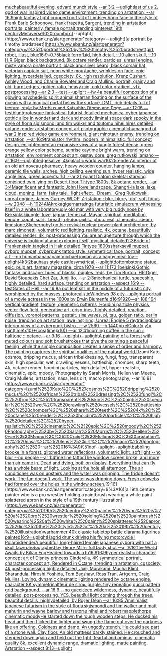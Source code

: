 [mucha](https://www.ebank.nz/aiartgenerator?category=mucha)[beautiful evening, edvard munch style --ar 3:2 --uplight](https://www.ebank.nz/aiartgenerator?category=beautiful%2520evening%2C%2520edvard%2520munch%2520style%2520--ar%25203%3A2%2520--uplight)[last of us 2, god of war inspired video game environment, trending on artstation, --ar 16:9](https://www.ebank.nz/aiartgenerator?category=last%2520of%2520us%25202%2C%2520god%2520of%2520war%2520inspired%2520video%2520game%2520environment%2C%2520trending%2520on%2520artstation%2C%2520--ar%252016%3A9)[high fantasy tight cropped portrait of Lindsey Vonn face in the style of Frank Earle Schoonove, frank frazetta, Sargent, trending in artstation portraits, painterly, famale portrait trending pinterest 19th century](https://www.ebank.nz/aiartgenerator?category=high%2520fantasy%2520tight%2520cropped%2520portrait%2520of%2520Lindsey%2520Vonn%2520face%2520in%2520the%2520style%2520of%2520Frank%2520Earle%2520Schoonove%2C%2520frank%2520frazetta%2C%2520Sargent%2C%2520trending%2520in%2520artstation%2520portraits%2C%2520painterly%2C%2520famale%2520portrait%2520trending%2520pinterest%252019th%2520century)[Metaverse](https://www.ebank.nz/aiartgenerator?category=Metaverse)[1020](https://www.ebank.nz/aiartgenerator?category=1020)[room](https://www.ebank.nz/aiartgenerator?category=room)[box.](https://www.ebank.nz/aiartgenerator?category=box.)[--uplight](https://www.ebank.nz/aiartgenerator?category=--uplight)[a portrait by timothy bradstreet](https://www.ebank.nz/aiartgenerator?category=a%2520portrait%2520by%2520timothy%2520bradstreet)[girl, robot, illust, blue](https://www.ebank.nz/aiartgenerator?category=girl%2C%2520robot%2C%2520illust%2C%2520blue)[16:9](https://www.ebank.nz/aiartgenerator?category=16%3A9)[::0.75](https://www.ebank.nz/aiartgenerator?category=%3A%3A0.75)[black ferrofluid, high detail, ::.10 alien skull, ::.10 H.R Giger, black background, 8k octane render, particles, unreal engine, misty vapor](https://www.ebank.nz/aiartgenerator?category=black%2520ferrofluid%2C%2520high%2520detail%2C%2520%3A%3A.10%2520alien%2520skull%2C%2520%3A%3A.10%2520H.R%2520Giger%2C%2520black%2520background%2C%25208k%2520octane%2520render%2C%2520particles%2C%2520unreal%2520engine%2C%2520misty%2520vapor)[a pirate portrait, black and silver beard, black corsair hat, victorian captain suit, neon white moustache, wrinkles on face, epic lighting, hyperdetailed, cgsociety, 8k, high resolution, Krenz Cushart, Ashley Wood, and Charlie Bowater and Craig Mullins, portrait, grainy and old, burnt edges, golden ratio, heavy rain, cold color gradient, vfx, postprocessing --ar 2:3 --test --uplight --iw 4](https://www.ebank.nz/aiartgenerator?category=a%2520pirate%2520portrait%2C%2520black%2520and%2520silver%2520beard%2C%2520black%2520corsair%2520hat%2C%2520victorian%2520captain%2520suit%2C%2520neon%2520white%2520moustache%2C%2520wrinkles%2520on%2520face%2C%2520epic%2520lighting%2C%2520hyperdetailed%2C%2520cgsociety%2C%25208k%2C%2520high%2520resolution%2C%2520Krenz%2520Cushart%2C%2520Ashley%2520Wood%2C%2520and%2520Charlie%2520Bowater%2520and%2520Craig%2520Mullins%2C%2520portrait%2C%2520grainy%2520and%2520old%2C%2520burnt%2520edges%2C%2520golden%2520ratio%2C%2520heavy%2520rain%2C%2520cold%2520color%2520gradient%2C%2520vfx%2C%2520postprocessing%2520--ar%25202%3A3%2520--test%2520--uplight%2520--iw%25204)[a beautiful composition of a glowing psychedelic spirit animal shaman floating on the surface of the ocean with a magical portal below the surface, DMT,  rich details full of texture, style by Mœbius and Katsuhiro Otomo and Pogo —ar 12:16 —test](https://www.ebank.nz/aiartgenerator?category=a%2520beautiful%2520composition%2520of%2520a%2520glowing%2520psychedelic%2520spirit%2520animal%2520shaman%2520floating%2520on%2520the%2520surface%2520of%2520the%2520ocean%2520with%2520a%2520magical%2520portal%2520below%2520the%2520surface%2C%2520DMT%2C%2520%2520rich%2520details%2520full%2520of%2520texture%2C%2520style%2520by%2520M%C5%93bius%2520and%2520Katsuhiro%2520Otomo%2520and%2520Pogo%2520%E2%80%94ar%252012%3A16%2520%E2%80%94test)[blunt](https://www.ebank.nz/aiartgenerator?category=blunt)[grotesque fantastical futurist detailed mechanical cyber japanese gothic alice in wonderland dark and moody liminal space dark spooky in the style of floria sigismondi and tim walker and tsutomu nihei hires detailed octane render artstation concept art photographic cinematic](https://www.ebank.nz/aiartgenerator?category=grotesque%2520fantastical%2520futurist%2520detailed%2520mechanical%2520cyber%2520japanese%2520gothic%2520alice%2520in%2520wonderland%2520dark%2520and%2520moody%2520liminal%2520space%2520dark%2520spooky%2520in%2520the%2520style%2520of%2520floria%2520sigismondi%2520and%2520tim%2520walker%2520and%2520tsutomu%2520nihei%2520hires%2520detailed%2520octane%2520render%2520artstation%2520concept%2520art%2520photographic%2520cinematic)[human](https://www.ebank.nz/aiartgenerator?category=human)[god of war 2 inspired video game environment, giant minotaur enemy, trending on artstation, --ar 16:9](https://www.ebank.nz/aiartgenerator?category=god%2520of%2520war%25202%2520inspired%2520video%2520game%2520environment%2C%2520giant%2520minotaur%2520enemy%2C%2520trending%2520on%2520artstation%2C%2520--ar%252016%3A9)[transistor rhythm, modern, minimalistic, full concept design, enlightenment](https://www.ebank.nz/aiartgenerator?category=transistor%2520rhythm%2C%2520modern%2C%2520minimalistic%2C%2520full%2520concept%2520design%2C%2520enlightenment)[an expansive view of a jungle forest dense, green orange yellow color scheme, sunrise daytime bright warm, trending on artstation, environment concept art, gustav dore, greg rutkowski, amano --ar 16:9 --uplight](https://www.ebank.nz/aiartgenerator?category=an%2520expansive%2520view%2520of%2520a%2520jungle%2520forest%2520dense%2C%2520green%2520orange%2520yellow%2520color%2520scheme%2C%2520sunrise%2520daytime%2520bright%2520warm%2C%2520trending%2520on%2520artstation%2C%2520environment%2520concept%2520art%2C%2520gustav%2520dore%2C%2520greg%2520rutkowski%2C%2520amano%2520--ar%252016%3A9%2520--uplight)[edges](https://www.ebank.nz/aiartgenerator?category=edges)[alive, 4k](https://www.ebank.nz/aiartgenerator?category=alive%2C%25204k)[galactic world war](https://www.ebank.nz/aiartgenerator?category=galactic%2520world%2520war)[10:25](https://www.ebank.nz/aiartgenerator?category=10%3A25)[render](https://www.ebank.nz/aiartgenerator?category=render)[An interior of an old art noveau pharmacy, heavy wooden counter, hanging lamps, ceramic tile walls, arches, high ceiling, evening sun, hyper realistic, wide angle lens, green accents::10, --ar 21:9](https://www.ebank.nz/aiartgenerator?category=An%2520interior%2520of%2520an%2520old%2520art%2520noveau%2520pharmacy%2C%2520heavy%2520wooden%2520counter%2C%2520hanging%2520lamps%2C%2520ceramic%2520tile%2520walls%2C%2520arches%2C%2520high%2520ceiling%2C%2520evening%2520sun%2C%2520hyper%2520realistic%2C%2520wide%2520angle%2520lens%2C%2520green%2520accents%3A%3A10%2C%2520--ar%252021%3A9)[giant Diatom skeletal starving conjoined twin lying on Desert floor Tintype 1800s, 8k octane render, --ar 3:4](https://www.ebank.nz/aiartgenerator?category=giant%2520Diatom%2520skeletal%2520starving%2520conjoined%2520twin%2520lying%2520on%2520Desert%2520floor%2520Tintype%25201800s%2C%25208k%2520octane%2520render%2C%2520--ar%25203%3A4)[Magnificent and fantastic John Howe landscape, Shangri-la lake, lake, cloud, moning, farm, fairy tale，light effect，Dream，Greg Rutkowski, unreal engine, James Gurney WLOP, Artstation:: blur, blurry, dof, soft focus --w 2048 --h 1024](https://www.ebank.nz/aiartgenerator?category=Magnificent%2520and%2520fantastic%2520John%2520Howe%2520landscape%2C%2520Shangri-la%2520lake%2C%2520lake%2C%2520cloud%2C%2520moning%2C%2520farm%2C%2520fairy%2520tale%EF%BC%8Clight%2520effect%EF%BC%8CDream%EF%BC%8CGreg%2520Rutkowski%2C%2520unreal%2520engine%2C%2520James%2520Gurney%2520WLOP%2C%2520Artstation%3A%3A%2520blur%2C%2520blurry%2C%2520dof%2C%2520soft%2520focus%2520--w%25202048%2520--h%25201024)[AlAkroka](https://www.ebank.nz/aiartgenerator?category=AlAkroka)[giger](https://www.ebank.nz/aiartgenerator?category=giger)[narrating](https://www.ebank.nz/aiartgenerator?category=narrating)[a futuristic simulacrum witnessing itself in a white laboratory](https://www.ebank.nz/aiartgenerator?category=a%2520futuristic%2520simulacrum%2520witnessing%2520itself%2520in%2520a%2520white%2520laboratory)[ugly old man with very big ruddy nose by Beksinkski](https://www.ebank.nz/aiartgenerator?category=ugly%2520old%2520man%2520with%2520very%2520big%2520ruddy%2520nose%2520by%2520Beksinkski)[jungle, love, jaguar, temezcal, Mayan, spiritual, meditation, cenote, copal, spirit, breath, photographic, photo real, cinematic, steam, limestone,](https://www.ebank.nz/aiartgenerator?category=jungle%2C%2520love%2C%2520jaguar%2C%2520temezcal%2C%2520Mayan%2C%2520spiritual%2C%2520meditation%2C%2520cenote%2C%2520copal%2C%2520spirit%2C%2520breath%2C%2520photographic%2C%2520photo%2520real%2C%2520cinematic%2C%2520steam%2C%2520limestone%2C)[8k](https://www.ebank.nz/aiartgenerator?category=8k)[chernobyl gothic revival nuclear power plant  architecture, by marc simonetti, volumetric red lighting, realistic, 4k, octane, beautifully detailed render, 4k, post-processing,](https://www.ebank.nz/aiartgenerator?category=chernobyl%2520gothic%2520revival%2520nuclear%2520power%2520plant%2520%2520architecture%2C%2520by%2520marc%2520simonetti%2C%2520volumetric%2520red%2520lighting%2C%2520realistic%2C%25204k%2C%2520octane%2C%2520beautifully%2520detailed%2520render%2C%25204k%2C%2520post-processing%2C)[You are an aperture through which the universe is looking at and exploring itself, mystical, detailed](https://www.ebank.nz/aiartgenerator?category=You%2520are%2520an%2520aperture%2520through%2520which%2520the%2520universe%2520is%2520looking%2520at%2520and%2520exploring%2520itself%2C%2520mystical%2C%2520detailed)[2:3](https://www.ebank.nz/aiartgenerator?category=2%3A3)[Bride of Frankenstein tangled in Hair detailed Tintype 1800s](https://www.ebank.nz/aiartgenerator?category=Bride%2520of%2520Frankenstein%2520tangled%2520in%2520Hair%2520detailed%2520Tintype%25201800s)[sharks](https://www.ebank.nz/aiartgenerator?category=sharks)[evil muppet, cyborg muppet, cyberpunk tattoo style, symmetrical face, portrait, concept art --no human](https://www.ebank.nz/aiartgenerator?category=evil%2520muppet%2C%2520cyborg%2520muppet%2C%2520cyberpunk%2520tattoo%2520style%2C%2520symmetrical%2520face%2C%2520portrait%2C%2520concept%2520art%2520--no%2520human)[banana](https://www.ebank.nz/aiartgenerator?category=banana)[paint](https://www.ebank.nz/aiartgenerator?category=paint)[michael jordan as a happy meal toy](https://www.ebank.nz/aiartgenerator?category=michael%2520jordan%2520as%2520a%2520happy%2520meal%2520toy)[--uplight](https://www.ebank.nz/aiartgenerator?category=--uplight)[4k](https://www.ebank.nz/aiartgenerator?category=4k)[3:2](https://www.ebank.nz/aiartgenerator?category=3%3A2)[bauhaus style castle](https://www.ebank.nz/aiartgenerator?category=bauhaus%2520style%2520castle)[symetrical,](https://www.ebank.nz/aiartgenerator?category=symetrical%2C)[--uplight](https://www.ebank.nz/aiartgenerator?category=--uplight)[dof](https://www.ebank.nz/aiartgenerator?category=dof)[tombstone statue, epic, pulp art, fantasy magazine, circa 1978 --ar 11:17](https://www.ebank.nz/aiartgenerator?category=tombstone%2520statue%2C%2520epic%2C%2520pulp%2520art%2C%2520fantasy%2520magazine%2C%2520circa%25201978%2520--ar%252011%3A17)[3:1](https://www.ebank.nz/aiartgenerator?category=3%3A1)[belsinki,](https://www.ebank.nz/aiartgenerator?category=belsinki%2C)[Gothic fantasy landscape, hues of blacks, purples, reds, by Tim Burton, HR Giger, David Stoupakis Chet Zar, Junji Ito. --ar 2:3](https://www.ebank.nz/aiartgenerator?category=Gothic%2520fantasy%2520landscape%2C%2520hues%2520of%2520blacks%2C%2520purples%2C%2520reds%2C%2520by%2520Tim%2520Burton%2C%2520HR%2520Giger%2C%2520David%2520Stoupakis%2520Chet%2520Zar%2C%2520Junji%2520Ito.%2520--ar%25202%3A3)[mechanical turtle, spaceship, highly detailed, hard surface, trending on artstation --aspect 16:9 --test](https://www.ebank.nz/aiartgenerator?category=mechanical%2520turtle%2C%2520spaceship%2C%2520highly%2520detailed%2C%2520hard%2520surface%2C%2520trending%2520on%2520artstation%2520--aspect%252016%3A9%2520--test)[Gates of Hell --ar 16:8](https://www.ebank.nz/aiartgenerator?category=Gates%2520of%2520Hell%2520--ar%252016%3A8)[a pot leaf sits in the middle of a futuristic city, worshipped by the masses, photorealistic](https://www.ebank.nz/aiartgenerator?category=a%2520pot%2520leaf%2520sits%2520in%2520the%2520middle%2520of%2520a%2520futuristic%2520city%2C%2520worshipped%2520by%2520the%2520masses%2C%2520photorealistic)[Windows 98 city](https://www.ebank.nz/aiartgenerator?category=Windows%252098%2520city)[--uplight](https://www.ebank.nz/aiartgenerator?category=--uplight)[a portrait of a movie actress in the 1600s by Erwin Blumenfeld](https://www.ebank.nz/aiartgenerator?category=a%2520portrait%2520of%2520a%2520movie%2520actress%2520in%2520the%25201600s%2520by%2520Erwin%2520Blumenfeld)[16:9](https://www.ebank.nz/aiartgenerator?category=16%3A9)[1920](https://www.ebank.nz/aiartgenerator?category=1920)[—ar 188:164 vertical gradient, texture, geometric patterns, Houdini particle physics, vector flow field, generative art, crisp lines, highly detailed, reaction-diffusion, voronoi patterns, gestalt, sine waves, pi, tau, golden ratio, perlin noise, trending on art station, awe inspiring, Unreal Engine 5 raytracing](https://www.ebank.nz/aiartgenerator?category=%E2%80%94ar%2520188%3A164%2520vertical%2520gradient%2C%2520texture%2C%2520geometric%2520patterns%2C%2520Houdini%2520particle%2520physics%2C%2520vector%2520flow%2520field%2C%2520generative%2520art%2C%2520crisp%2520lines%2C%2520highly%2520detailed%2C%2520reaction-diffusion%2C%2520voronoi%2520patterns%2C%2520gestalt%2C%2520sine%2520waves%2C%2520pi%2C%2520tau%2C%2520golden%2520ratio%2C%2520perlin%2520noise%2C%2520trending%2520on%2520art%2520station%2C%2520awe%2520inspiring%2C%2520Unreal%2520Engine%25205%2520raytracing)[blur](https://www.ebank.nz/aiartgenerator?category=blur)[a interior view of a cyberpunk bistro , —w 2560 —h 1440](https://www.ebank.nz/aiartgenerator?category=a%2520interior%2520view%2520of%2520a%2520cyberpunk%2520bistro%2520%2C%2520%E2%80%94w%25202560%2520%E2%80%94h%25201440)[pixelColor(x,y)=(sin(time)x10)+(cos(time)x10)) —ar 12:41](https://www.ebank.nz/aiartgenerator?category=pixelColor%28x%2Cy%29%3D%28sin%28time%29x10%29%2B%28cos%28time%29x10%29%29%2520%E2%80%94ar%252012%3A41)[morning coffee in the sun :: halftone :: octane --ar 9:16 --uplight](https://www.ebank.nz/aiartgenerator?category=morning%2520coffee%2520in%2520the%2520sun%2520%3A%3A%2520halftone%2520%3A%3A%2520octane%2520--ar%25209%3A16%2520--uplight)[<--uplight](https://www.ebank.nz/aiartgenerator?category=%3C--uplight)[A painting of a forest with muted colours and soft brushstrokes that give the painting a peaceful feeling, while the simple composition creates a sense of order and harmony. The painting captures the spiritual qualities of the natural world.](https://www.ebank.nz/aiartgenerator?category=A%2520painting%2520of%2520a%2520forest%2520with%2520muted%2520colours%2520and%2520soft%2520brushstrokes%2520that%2520give%2520the%2520painting%2520a%2520peaceful%2520feeling%2C%2520while%2520the%2520simple%2520composition%2520creates%2520a%2520sense%2520of%2520order%2520and%2520harmony.%2520The%2520painting%2520captures%2520the%2520spiritual%2520qualities%2520of%2520the%2520natural%2520world.)[Izumi Kato, cosmos, dripping mucus, african tribal dressing, fungi, frog, transparent skin, high specular, wet, crawling vessels, battleship, chomper, sharp teeth, 4k, octane render, houdini particles, high detailed, hyper-realistic, cinematic, epic, moody, Photography by Sarah Morris, Hellen van Meene, Craig Mullens, artstation, nasa, lens dirt, macro photography, --ar 16:9](https://www.ebank.nz/aiartgenerator?category=Izumi%2520Kato%2C%2520cosmos%2C%2520dripping%2520mucus%2C%2520african%2520tribal%2520dressing%2C%2520fungi%2C%2520frog%2C%2520transparent%2520skin%2C%2520high%2520specular%2C%2520wet%2C%2520crawling%2520vessels%2C%2520battleship%2C%2520chomper%2C%2520sharp%2520teeth%2C%25204k%2C%2520octane%2520render%2C%2520houdini%2520particles%2C%2520high%2520detailed%2C%2520hyper-realistic%2C%2520cinematic%2C%2520epic%2C%2520moody%2C%2520Photography%2520by%2520Sarah%2520Morris%2C%2520Hellen%2520van%2520Meene%2C%2520Craig%2520Mullens%2C%2520artstation%2C%2520nasa%2C%2520lens%2520dirt%2C%2520macro%2520photography%2C%2520--ar%252016%3A9)[95](https://www.ebank.nz/aiartgenerator?category=95)[1](https://www.ebank.nz/aiartgenerator?category=1)[dof](https://www.ebank.nz/aiartgenerator?category=dof)[--uplight](https://www.ebank.nz/aiartgenerator?category=--uplight)[--uplight](https://www.ebank.nz/aiartgenerator?category=--uplight)[babbling brooke in a forest, glitched water reflections, volumetric light, soft light   --no blur --no people   --ar 1:4](https://www.ebank.nz/aiartgenerator?category=babbling%2520brooke%2520in%2520a%2520forest%2C%2520glitched%2520water%2520reflections%2C%2520volumetric%2520light%2C%2520soft%2520light%2520%2520%2520--no%2520blur%2520--no%2520people%2520%2520%2520--ar%25201%3A4)[fine line tattoo](https://www.ebank.nz/aiartgenerator?category=fine%2520line%2520tattoo)[The window screen broke, and more than air came in.  Dead and dying, both on display. Everything that can fly has a whole beam of light.  Looking at the hole all afternoon.  The air conditioner was on upstairs and the water was dripping.  The fridge doesn't work. The fan doesn't work.  The water was dripping down.  Fresh cobwebs had formed over the holes in the window screen.](https://www.ebank.nz/aiartgenerator?category=The%2520window%2520screen%2520broke%2C%2520and%2520more%2520than%2520air%2520came%2520in.%2520%2520Dead%2520and%2520dying%2C%2520both%2520on%2520display.%2520Everything%2520that%2520can%2520fly%2520has%2520a%2520whole%2520beam%2520of%2520light.%2520%2520Looking%2520at%2520the%2520hole%2520all%2520afternoon.%2520%2520The%2520air%2520conditioner%2520was%2520on%2520upstairs%2520and%2520the%2520water%2520was%2520dripping.%2520%2520The%2520fridge%2520doesn%27t%2520work.%2520The%2520fan%2520doesn%27t%2520work.%2520%2520The%2520water%2520was%2520dripping%2520down.%2520%2520Fresh%2520cobwebs%2520had%2520formed%2520over%2520the%2520holes%2520in%2520the%2520window%2520screen.)[9:16](https://www.ebank.nz/aiartgenerator?category=9%3A16)[a 19th century painter who is a pro wrestler holding a paintbrush wearing a white paint splattered apron in the style of a 19th century illustration](https://www.ebank.nz/aiartgenerator?category=a%252019th%2520century%2520painter%2520who%2520is%2520a%2520pro%2520wrestler%2520holding%2520a%2520paintbrush%2520wearing%2520a%2520white%2520paint%2520splattered%2520apron%2520in%2520the%2520style%2520of%2520a%252019th%2520century%2520illustration)[warhammer 40k classic tabletop battle diarama figurines painted](https://www.ebank.nz/aiartgenerator?category=warhammer%252040k%2520classic%2520tabletop%2520battle%2520diarama%2520figurines%2520painted)[16:9](https://www.ebank.nz/aiartgenerator?category=16%3A9)[--uplight](https://www.ebank.nz/aiartgenerator?category=--uplight)[Hagrid drunk driving his flying motorcycle | Polaroid](https://www.ebank.nz/aiartgenerator?category=Hagrid%2520drunk%2520driving%2520his%2520flying%2520motorcycle%2520%7C%2520Polaroid)[render](https://www.ebank.nz/aiartgenerator?category=render)[A beautiful, long-haired female japanese cyborg with half a skull face photographed by Henry Miller full body shot --ar 9:16](https://www.ebank.nz/aiartgenerator?category=A%2520beautiful%2C%2520long-haired%2520female%2520japanese%2520cyborg%2520with%2520half%2520a%2520skull%2520face%2520photographed%2520by%2520Henry%2520Miller%2520full%2520body%2520shot%2520--ar%25209%3A16)[The World Awaits by Kilian Eng](https://www.ebank.nz/aiartgenerator?category=The%2520World%2520Awaits%2520by%2520Kilian%2520Eng)[Headed towards a fu](https://www.ebank.nz/aiartgenerator?category=Headed%2520towards%2520a%2520fu)[16:9](https://www.ebank.nz/aiartgenerator?category=16%3A9)[16:9](https://www.ebank.nz/aiartgenerator?category=16%3A9)[hyper realistic character concept art of Disney princess Cinderella, 4K symmetrical portrait, character concept art, Rendered in Octane, trending in artstation, cgsociety, 4k post-processing highly detailed, Junji Murakami, Mucha Klimt, Sharandula, Hiroshi Yoshida, Tom Bagshaw, Ross Tran, Artgerm, Craig Mullins, Loving, dynamic cinematic lighting rendered by octane engine, character 8K symmetrical](https://www.ebank.nz/aiartgenerator?category=hyper%2520realistic%2520character%2520concept%2520art%2520of%2520Disney%2520princess%2520Cinderella%2C%25204K%2520symmetrical%2520portrait%2C%2520character%2520concept%2520art%2C%2520Rendered%2520in%2520Octane%2C%2520trending%2520in%2520artstation%2C%2520cgsociety%2C%25204k%2520post-processing%2520highly%2520detailed%2C%2520Junji%2520Murakami%2C%2520Mucha%2520Klimt%2C%2520Sharandula%2C%2520Hiroshi%2520Yoshida%2C%2520Tom%2520Bagshaw%2C%2520Ross%2520Tran%2C%2520Artgerm%2C%2520Craig%2520Mullins%2C%2520Loving%2C%2520dynamic%2520cinematic%2520lighting%2520rendered%2520by%2520octane%2520engine%2C%2520character%25208K%2520symmetrical)[fleur de sirop. purple. tiny repeating gucci pattern grid background. --ar 16:9 --no gucci](https://www.ebank.nz/aiartgenerator?category=fleur%2520de%2520sirop.%2520purple.%2520tiny%2520repeating%2520gucci%2520pattern%2520grid%2520background.%2520--ar%252016%3A9%2520--no%2520gucci)[deep wilderness, dynamic, beautifully detailed, post-processing, YES, beautiful light coming through the trees, beautiful details, highlydetailed, by Roger Dean --ar 16:8](https://www.ebank.nz/aiartgenerator?category=deep%2520wilderness%2C%2520dynamic%2C%2520beautifully%2520detailed%2C%2520post-processing%2C%2520YES%2C%2520beautiful%2520light%2520coming%2520through%2520the%2520trees%2C%2520beautiful%2520details%2C%2520highlydetailed%2C%2520by%2520Roger%2520Dean%2520--ar%252016%3A8)[5:7](https://www.ebank.nz/aiartgenerator?category=5%3A7)[minimalist japanese futurism  in the style of floria sigismondi and tim walker and matt mahurin and wayne barlow and tsutomu nihei and robert mapplethorpe cinematic moody](https://www.ebank.nz/aiartgenerator?category=minimalist%2520japanese%2520futurism%2520%2520in%2520the%2520style%2520of%2520floria%2520sigismondi%2520and%2520tim%2520walker%2520and%2520matt%2520mahurin%2520and%2520wayne%2520barlow%2520and%2520tsutomu%2520nihei%2520and%2520robert%2520mapplethorpe%2520cinematic%2520moody)[He started down the rough wooden steps. He ducked his head and then flicked the lighter and swung the flame out over the darkness like an offering. Coldness and damp. An ungodly stench. He could see part of a stone wall. Clay floor. An old mattress darkly stained. He crouched and stepped down again and held out the light, fearful and ominus, cinematic quality 8k, excellent dynamic range, dramatic lighting, matte painting, Artstation --aspect 8:13](https://www.ebank.nz/aiartgenerator?category=He%2520started%2520down%2520the%2520rough%2520wooden%2520steps.%2520He%2520ducked%2520his%2520head%2520and%2520then%2520flicked%2520the%2520lighter%2520and%2520swung%2520the%2520flame%2520out%2520over%2520the%2520darkness%2520like%2520an%2520offering.%2520Coldness%2520and%2520damp.%2520An%2520ungodly%2520stench.%2520He%2520could%2520see%2520part%2520of%2520a%2520stone%2520wall.%2520Clay%2520floor.%2520An%2520old%2520mattress%2520darkly%2520stained.%2520He%2520crouched%2520and%2520stepped%2520down%2520again%2520and%2520held%2520out%2520the%2520light%2C%2520fearful%2520and%2520ominus%2C%2520cinematic%2520quality%25208k%2C%2520excellent%2520dynamic%2520range%2C%2520dramatic%2520lighting%2C%2520matte%2520painting%2C%2520Artstation%2520--aspect%25208%3A13)[--uplight](https://www.ebank.nz/aiartgenerator?category=--uplight)